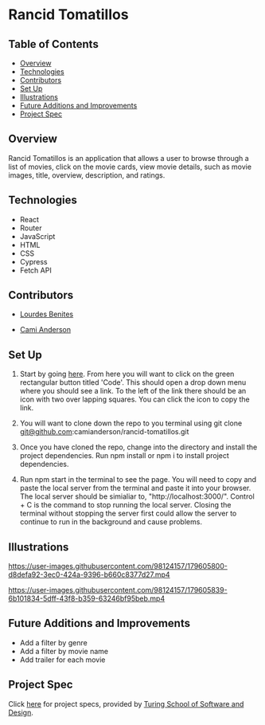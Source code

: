 # Rancid Tomatillos

## Table of Contents
  - [Overview](#overview)
  - [Technologies](#technologies)
  - [Contributors](#contributors)
  - [Set Up](#set-up)
  - [Illustrations](#illustrations)
  - [Future Additions and Improvements](#future-additions-and-improvements)
  - [Project Spec](#project-spec)


## Overview

Rancid Tomatillos is an application that allows a user to browse through a list of movies, click on the movie cards, view movie details, such as movie images, title, overview, description, and ratings.

## Technologies
- React
- Router
- JavaScript
- HTML
- CSS
- Cypress
- Fetch API

## Contributors

- [Lourdes Benites](https://github.com/lourdesbnts)

- [Cami Anderson](https://github.com/camianderson)


## Set Up

1. Start by going [here](https://github.com/camianderson/rancid-tomatillos). From here you will want to click on the green rectangular button titled 'Code'. This should open a drop down menu where you should see a link. To the left of the link there should be an icon with two over lapping squares. You can click the icon to copy the link.

2. You will want to clone down the repo to you terminal using git clone git@github.com:camianderson/rancid-tomatillos.git

3. Once you have cloned the repo, change into the directory and install the project dependencies. Run npm install or npm i to install project dependencies.

4. Run npm start in the terminal to see the page. You will need to copy and paste the local server from the terminal and paste it into your browser. The local server should be simialiar to, "http://localhost:3000/". Control + C is the command to stop running the local server. Closing the terminal without stopping the server first could allow the server to continue to run in the background and cause problems.

## Illustrations

https://user-images.githubusercontent.com/98124157/179605800-d8defa92-3ec0-424a-9396-b660c8377d27.mp4

https://user-images.githubusercontent.com/98124157/179605839-6b101834-5dff-43f8-b359-63246bf95beb.mp4


## Future Additions and Improvements

- Add a filter by genre
- Add a filter by movie name
- Add trailer for each movie

## Project Spec

Click [here](https://frontend.turing.edu/projects/module-3/rancid-tomatillos-v3.html) for project specs, provided by [Turing School of Software and Design](https://turing.edu/).

